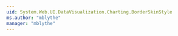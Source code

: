 ```yaml
---
uid: System.Web.UI.DataVisualization.Charting.BorderSkinStyle
ms.author: "mblythe"
manager: "mblythe"
---
```

